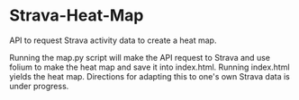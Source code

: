 # Strava-Heat-Map
API to request Strava activity data to create a heat map.

Running the map.py script will make the API request to Strava and use folium to make the heat map and save it into index.html. Running index.html yields the heat map. 
Directions for adapting this to one's own Strava data is under progress.
